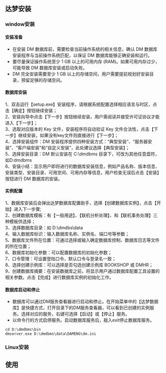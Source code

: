 ## 达梦安装

### window安装

#### 安装准备

* 在安装 DM 数据库前，需要检查当前操作系统的相关信息，确认 DM 数据库安装程序与当前操作系统匹配，以保证 DM 数据库能够正确安装和运行。
* 要尽量保证操作系统至少 1 GB 以上的可用内存 (RAM)。如果可用内存过少，可能导致 DM 数据库安装或启动失败。
* DM 完全安装需要至少 1 GB 以上的存储空间，用户需要提前规划好安装目录，预留足够的存储空间。

#### 数据库安装

1、双击运行【setup.exe】安装程序，请根据系统配置选择相应语言与时区，点击【确定】按钮继续安装；<br>
2、安装向导中点击【下一步】按钮继续安装，用户需阅读并接受许可证协议才能进入【下一步】；<br>
3、选取对应版本的 Key 文件，安装程序将自动验证 Key 文件合法性，点击【下一步】继续安装，如果没有key文件则直接进行【下一步】；<br>
4、选择安装组件：DM 安装程序提供四种安装方式：“典型安装”、“服务器安装”、“客户端安装”和“自定义安装”，此处建议选择【典型安装】；<br>
5、选择安装目录：DM 默认安装在 C:\dmdbms 目录下，可改为其他任意盘符，如D:dmdbms<br>
6、安装小结：显示用户即将进行的数据库安装信息，例如产品名称、版本信息、安装类型、安装目录、可用空间、可用内存等信息，用户检查无误后点击【安装】按钮进行 DM 数据库的安装。<br>

#### 实例配置

1、数据库安装后会弹出达梦数据库配置助手，选择【创建数据库实例】，点击【开始】进入下一步骤;<br>
2、创建数据库模板：有【一般用途】、【联机分析处理】、和【联机事务处理】三种模板供选择；<br>
3、选择数据库目录：如 D:\dmdbs\data<br>
4、输入数据库标识：输入数据库名称、实例名、端口号等参数；<br>
5、数据库文件所在位置：可通过选择或输入确定数据库控制、数据库日志等文件的所在位置；<br>
6、数据库初始化参数：可以配置数据库的初始化参数；<br>
7、口令管理：可设置登陆口令，默认口令与登录名一致；<br>
8、选择创建示例库：可以选择是否勾选创建示例库 BOOKSHOP 或 DMHR；<br>
9、创建数据库摘要：在安装数据库之前，将显示用户通过数据库配置工具设置的相关参数。点击【完成】进行数据库实例的初始化工作。<br>

#### 数据库启动和停止

* 数据库可以通过DM服务查看器进行启动和停止。在开始菜单中的【达梦数据库】是快捷方式，打开目录下的DM服务查看器，可以看到已创建的实例服务。选择对应的服务，右键可选择【启动】或【停止】服务。<br>
* 以命令行的方式启停服务。启动数据库服务后，敲入exit停止数据库服务。
```shell
cd D:\dmdbms\bin
dmserver.exe D:\dmdbms\data\DAMENG\dm.ini
```

### Linux安装


## 使用
